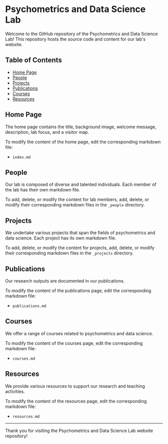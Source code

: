 # Psychometrics and Data Science Lab

Welcome to the GitHub repository of the Psychometrics and Data Science Lab! This repository hosts the source code and content for our lab's website.

## Table of Contents

- [Home Page](#home-page)
- [People](#people)
- [Projects](#projects)
- [Publications](#publications)
- [Courses](#courses)
- [Resources](#resources)

## Home Page

The home page contains the title, background image, welcome message, description, lab focus, and a visitor map. 

To modify the content of the home page, edit the corresponding markdown file:

- `index.md`

## People

Our lab is composed of diverse and talented individuals. Each member of the lab has their own markdown file. 

To add, delete, or modify the content for lab members, add, delete, or modify their corresponding markdown files in the `_people` directory.

## Projects

We undertake various projects that span the fields of psychometrics and data science. Each project has its own markdown file.

To add, delete, or modify the content for projects, add, delete, or modify their corresponding markdown files in the `_projects` directory.

## Publications

Our research outputs are documented in our publications.

To modify the content of the publications page, edit the corresponding markdown file:

- `publications.md`

## Courses

We offer a range of courses related to psychometrics and data science.

To modify the content of the courses page, edit the corresponding markdown file:

- `courses.md`

## Resources

We provide various resources to support our research and teaching activities.

To modify the content of the resources page, edit the corresponding markdown file:

- `resources.md`

---

Thank you for visiting the Psychometrics and Data Science Lab website repository!
